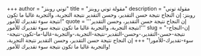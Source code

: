 +++
author = "توني روبنز"
title = "مقولة توني روبنز"
description = "مقولة توني روبنز: إن النجاح نتيجة حسن التقدير، وحسن التقدير نتيجة التجربة، والتجربة غالبا ما تكون نتيجة سوء تقديرك للأمور!"
quote = '''إن النجاح نتيجة حسن التقدير، وحسن التقدير نتيجة التجربة، والتجربة غالبا ما تكون نتيجة سوء تقديرك للأمور!'''
slug = "إن-النجاح-نتيجة-حسن-التقدير،-وحسن-التقدير-نتيجة-التجربة،-والتجربة-غالبا-ما-تكون-نتيجة-سوء-تقديرك-للأمور!"
+++
إن النجاح نتيجة حسن التقدير، وحسن التقدير نتيجة التجربة، والتجربة غالبا ما تكون نتيجة سوء تقديرك للأمور!
